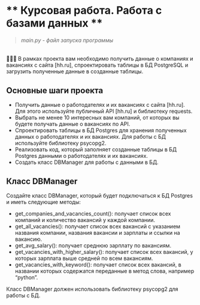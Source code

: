 # ** Курсовая работа. Работа с базами данных **
>###### main.py - файл запуска программы

🧑🏻‍💻 В рамках проекта вам необходимо получить данные о компаниях и вакансиях с сайта [hh.ru], спроектировать таблицы в БД PostgreSQL и загрузить полученные данные в созданные таблицы.

## Основные шаги проекта

  * Получить данные о работодателях и их вакансиях с сайта [hh.ru]. Для этого используйте публичный API [hh.ru] и библиотеку requests.
  * Выбрать не менее 10 интересных вам компаний, от которых вы будете получать данные о вакансиях по API.
  * Спроектировать таблицы в БД Postgres для хранения полученных данных о работодателях и их вакансиях. Для работы с БД используйте библиотеку psycopg2.
  * Реализовать код, который заполняет созданные таблицы в БД Postgres данными о работодателях и их вакансиях.
  * Создать класс DBManager для работы с данными в БД.
## Класс DBManager

Создайте класс DBManager, который будет подключаться к БД Postgres и иметь следующие методы:

  * get_companies_and_vacancies_count(): получает список всех компаний и количество вакансий у каждой компании.
  * get_all_vacancies(): получает список всех вакансий с указанием названия компании, названия вакансии и зарплаты и ссылки на вакансию.
  * get_avg_salary(): получает среднюю зарплату по вакансиям.
  * get_vacancies_with_higher_salary(): получает список всех вакансий, у которых зарплата выше средней по всем вакансиям.
  * get_vacancies_with_keyword(): получает список всех вакансий, в названии которых содержатся переданные в метод слова, например “python”.

Класс DBManager должен использовать библиотеку psycopg2 для работы с БД.
